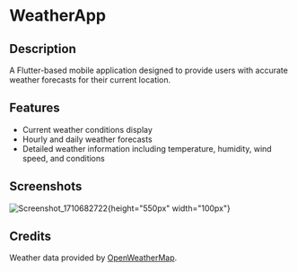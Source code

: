 # WeatherApp

## Description
A Flutter-based mobile application designed to provide users with accurate weather forecasts for their current location. 

## Features
- Current weather conditions display
- Hourly and daily weather forecasts
- Detailed weather information including temperature, humidity, wind speed, and conditions

## Screenshots
![Screenshot_1710682722](https://github.com/LSThusini/weather_app/assets/112751372/26c492cb-955d-4e02-ae8b-9a793f2722fc){height="550px" width="100px"}


## Credits
Weather data provided by [OpenWeatherMap](https://openweathermap.org/).


